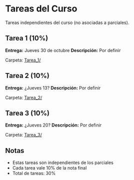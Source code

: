 # Tareas del Curso

Tareas independientes del curso (no asociadas a parciales).

## Tarea 1 (10%)
**Entrega:** Jueves 30 de octubre
**Descripción:** Por definir

Carpeta: [Tarea_1/](Tarea_1/)

## Tarea 2 (10%)
**Entrega:** ¿Jueves 13?
**Descripción:** Por definir

Carpeta: [Tarea_2/](Tarea_2/)

## Tarea 3 (10%)
**Entrega:** ¿Jueves 20?
**Descripción:** Por definir

Carpeta: [Tarea_3/](Tarea_3/)

## Notas
- Estas tareas son independientes de los parciales
- Cada tarea vale 10% de la nota final
- Total de tareas: 30%
